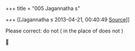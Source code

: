 +++
title = "005 Jagannatha s"

+++
[[Jagannatha s	2013-04-21, 00:40:49 [Source](https://groups.google.com/g/samskrita/c/s-b5jzkOT5A)]]



Please correct: do not ( in the place of does not )



